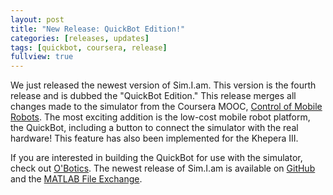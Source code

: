 ```yaml
---
layout: post
title: "New Release: QuickBot Edition!"
categories: [releases, updates]
tags: [quickbot, coursera, release]
fullview: true
---
```


We just released the newest version of Sim.I.am. This version is the fourth release and is dubbed the "QuickBot Edition." This release merges all changes made to the simulator from the Coursera MOOC, [Control of Mobile Robots](https://www.coursera.org/course/conrob). The most exciting addition is the low-cost mobile robot platform, the QuickBot, including a button to connect the simulator with the real hardware! This feature has also been implemented for the Khepera III.

If you are interested in building the QuickBot for use with the simulator, check out [O'Botics](http://o-botics.org). The newest release of Sim.I.am is available on [GitHub](https://github.com/jdelacroix/simiam/releases/tag/simiam-the-fourth) and the [MATLAB File Exchange](http://www.mathworks.com/matlabcentral/fileexchange/40860-sim-i-am).
